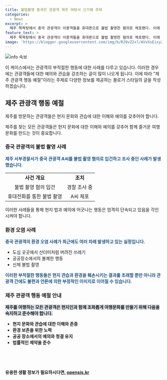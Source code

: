 ```yaml
---
title: 불법촬영 중국인 관광객 제주 여탕서 신기해 추태
categories:
  - News
excerpt: >
  제주 목욕탕에서 중국 관광객이 이용객들을 휴대폰으로 불법 촬영한 혐의로 체포됐다. 이에 이어 다수의 논란이 된 중국 관광객 행동들이 재조명되고 있다. 최근에는 제주도 한복판에서 중국 관광객으로 추정되는 아이가 대변을 하는 사진과, 편의점에 버려진 쓰레기들이 논란이 됐다. 이러한 사건들이 중국 관광객의 행태에 대한 논란을 다시 불러일으키고 있다.
feature_text: >
  제주 목욕탕에서 중국 관광객이 이용객들을 휴대폰으로 불법 촬영한 혐의로 체포됐다. 이에 이어 다수의 논란이 된 중국 관광객 행동들이 재조명되고 있다. 최근에는 제주도 한복판에서 중국 관광객으로 추정되는 아이가 대변을 하는 사진과, 편의점에 버려진 쓰레기들이 논란이 됐다. 이러한 사건들이 중국 관광객의 행태에 대한 논란을 다시 불러일으키고 있다.
image: 'https://blogger.googleusercontent.com/img/b/R29vZ2xl/AVvXsEixyZcFfHzMRdzZMjFBmAUKJYCLCGyLL1o632UiGVXcaFdKo_bkvkuCioo0uUKlGfBVcT3P84aROyZIXSBEx3Aw5nCQ3pTgDom1WDC4m8eifvWiAmWEEVb4x6G_l8C0QH225ldMjyaFvpxGEBGNO37VmDTDMHGhJPq73UglMfDca1-0aw/s1600/blogspot.png'
---
```


<p><img src="https://blogger.googleusercontent.com/img/b/R29vZ2xl/AVvXsEixyZcFfHzMRdzZMjFBmAUKJYCLCGyLL1o632UiGVXcaFdKo_bkvkuCioo0uUKlGfBVcT3P84aROyZIXSBEx3Aw5nCQ3pTgDom1WDC4m8eifvWiAmWEEVb4x6G_l8C0QH225ldMjyaFvpxGEBGNO37VmDTDMHGhJPq73UglMfDca1-0aw/s1600/blogspot.png" alt="info 속보" /></p>

<p>이 케이스에서는 관광객의 부적절한 행동에 대한 사례를 다루고 있습니다. 이러한 경우에는 관광객들에 대한 예의와 관습을 강조하는 글이 많이 나오게 됩니다. 이에 따라 "제주 관광객 행동 예절"이라는 주제로 다양한 정보를 제공하는 블로거 스타일의 글을 작성하겠습니다.</p>

<h2 data-ke-size="size26">제주 관광객 행동 예절</h2>

<p>제주를 방문하는 관광객들은 현지 문화와 관습에 대한 이해와 예의를 갖추어야 합니다. </p>

<p data-ke-size="size16">제주를 찾는 모든 관광객들은 현지 문화에 대한 이해와 예의를 갖추어 함께 즐거운 여행문화를 만드는 것이 중요합니다.</p>

<h3 data-ke-size="size24">중국 관광객의 불법 촬영 사례</h3>

<p><b><span style="color: #1a5490;">제주 서부경찰서가 중국 관광객 A씨를 불법 촬영 혐의로 입건하고 조사 중인 사례가 발생했습니다.</span></b></p>

<table>
  <tr>
    <td style="text-align: center; height: 17px;"><b>사건 개요</b></td>
    <td style="text-align: center; height: 17px;"><b>조치</b></td>
  </tr>
  <tr>
    <td style="text-align: center; height: 17px;">불법 촬영 혐의 입건</td>
    <td style="text-align: center; height: 17px;">경찰 조사 중</td>
  </tr>
  <tr>
    <td style="text-align: center; height: 17px;">휴대전화를 통한 불법 촬영</td>
    <td style="text-align: center; height: 17px;">A씨 체포</td>
  </tr>
</table>

<p>이러한 사례들을 통해 현지 법과 예의에 어긋나는 행동은 엄격히 단속되고 있음을 각인시켜야 합니다.</p>

<h3 data-ke-size="size24">환경 오염 사례</h3>

<p><b><span style="color: #1a5490;">중국 관광객의 환경 오염 사례가 최근에도 여러 차례 발생하고 있는 실정입니다.</span></b></p>

<ul>
  <li>도심 곳곳에서 산더미처럼 버려진 쓰레기</li>
  <li>공공장소에서의 불쾌한 행동</li>
  <li>신체 불법 촬영</li>
</ul>

<p><b><span style="color: #1a5490;">이러한 부적절한 행동들은 현지 관습과 환경을 훼손시키는 결과를 초래할 뿐만 아니라 관광객 간에도 불편과 언론에 의한 부정적인 이미지로 이어질 수 있습니다.</span></b></p>

<h3 data-ke-size="size24">제주 관광객 행동 예절 안내</h3>

<p><b><span style="background-color: #21538527;">제주를 여행하는 모든 관광객은 현지인과 함께 조화롭게 여행문화를 만들기 위해 다음을 숙지하고 준수해야 합니다.</span><b></p>

<ul>
  <li>현지 문화와 관습에 대한 이해와 존중</li>
  <li>환경 보존을 위한 노력</li>
  <li>공공 장소에서의 예의와 청결 유지</li>
  <li>법률적인 제약을 준수</li>
</ul>

<p data-ke-size="size16">&nbsp;</p>

<p data-ke-size="size16">&nbsp;</p>
유용한 생활 정보가 필요하시다면, <a href="https://opensis.kr" rel="dofollow">opensis.kr</a>


